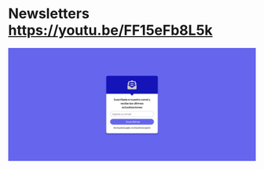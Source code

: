 # Newsletters https://youtu.be/FF15eFb8L5k
<p align="center">
  <img src="preview.png" alt="preview del proyecto"  width="1600">
</p>
